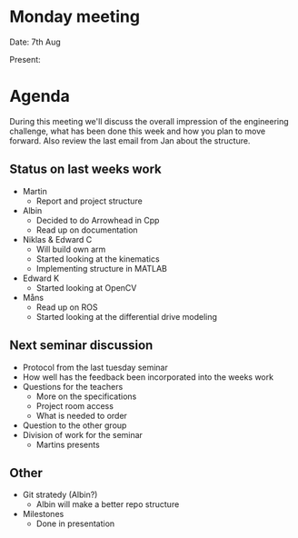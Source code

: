 # Monday meeting
Date: 7th Aug

Present:


# Agenda
During this meeting we'll discuss the overall impression of the engineering challenge, what has been done this week and how you plan to move forward. Also review the last email from Jan about the structure. 

## Status on last weeks work
  - Martin
    - Report and project structure
  - Albin
    - Decided to do Arrowhead in Cpp
    - Read up on documentation
  - Niklas & Edward C
    - Will build own arm
    - Started looking at the kinematics
    - Implementing structure in MATLAB
  - Edward K
    - Started looking at OpenCV
  - Måns
    - Read up on ROS
    - Started looking at the differential drive modeling
  
## Next seminar discussion
- Protocol from the last tuesday seminar
- How well has the feedback been incorporated into the weeks work
- Questions for the teachers
  - More on the specifications
  - Project room access
  - What is needed to order
- Question to the other group
- Division of work for the seminar
  - Martins presents
## Other 
- Git stratedy (Albin?) 
  - Albin will make a better repo structure
- Milestones
  - Done in presentation

